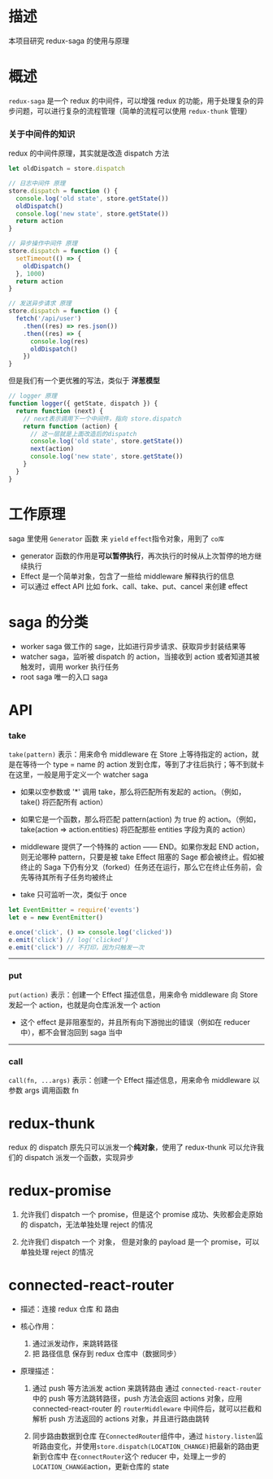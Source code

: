 # 描述

本项目研究 redux-saga 的使用与原理

# 概述

`redux-saga` 是一个 redux 的中间件，可以增强 redux 的功能，用于处理复杂的异步问题，可以进行复杂的流程管理（简单的流程可以使用 `redux-thunk` 管理）

### 关于中间件的知识

redux 的中间件原理，其实就是改造 dispatch 方法

```js
let oldDispatch = store.dispatch

// 日志中间件 原理
store.dispatch = function () {
  console.log('old state', store.getState())
  oldDispatch()
  console.log('new state', store.getState())
  return action
}

// 异步操作中间件 原理
store.dispatch = function () {
  setTimeout(() => {
    oldDispatch()
  }, 1000)
  return action
}

// 发送异步请求 原理
store.dispatch = function () {
  fetch('/api/user')
    .then((res) => res.json())
    .then((res) => {
      console.log(res)
      oldDispatch()
    })
}
```

但是我们有一个更优雅的写法，类似于 **洋葱模型**

```js
// logger 原理
function logger({ getState, dispatch }) {
  return function (next) {
    // next表示调用下一个中间件，指向 store.dispatch
    return function (action) {
      // 这一层就是上面改造后的dispatch
      console.log('old state', store.getState())
      next(action)
      console.log('new state', store.getState())
    }
  }
}
```

# 工作原理

saga 里使用 `Generator` 函数 来 `yield` `effect`指令对象，用到了 `co库`

- generator 函数的作用是**可以暂停执行**，再次执行的时候从上次暂停的地方继续执行
- Effect 是一个简单对象，包含了一些给 middleware 解释执行的信息
- 可以通过 effect API 比如 fork、call、take、put、cancel 来创建 effect

# saga 的分类

- worker saga 做工作的 sage，比如进行异步请求、获取异步封装结果等
- watcher saga，监听被 dispatch 的 action，当接收到 action 或者知道其被触发时，调用 worker 执行任务
- root saga 唯一的入口 saga

# API

### take

`take(pattern)` 表示：用来命令 middleware 在 Store 上等待指定的 action，就是在等待一个 type = name 的 action 发到仓库，等到了才往后执行；等不到就卡在这里，一般是用于定义一个 watcher saga

- 如果以空参数或 '\*' 调用 take，那么将匹配所有发起的 action。（例如，take() 将匹配所有 action）

- 如果它是一个函数，那么将匹配 pattern(action) 为 true 的 action。（例如，take(action => action.entities) 将匹配那些 entities 字段为真的 action）

- middleware 提供了一个特殊的 action —— END。如果你发起 END action，则无论哪种 pattern，只要是被 take Effect 阻塞的 Sage 都会被终止。假如被终止的 Saga 下仍有分叉（forked）任务还在运行，那么它在终止任务前，会先等待其所有子任务均被终止

- take 只可监听一次，类似于 once

```js
let EventEmitter = require('events')
let e = new EventEmitter()

e.once('click', () => console.log('clicked'))
e.emit('click') // log('clicked')
e.emit('click') // 不打印，因为只触发一次
```

<hr>

### put

`put(action)` 表示：创建一个 Effect 描述信息，用来命令 middleware 向 Store 发起一个 action，也就是向仓库派发一个 action

- 这个 effect 是非阻塞型的，并且所有向下游抛出的错误（例如在 reducer 中），都不会冒泡回到 saga 当中

<hr>

### call

`call(fn, ...args)` 表示：创建一个 Effect 描述信息，用来命令 middleware 以参数 args 调用函数 fn

# redux-thunk

redux 的 dispatch 原先只可以派发一个**纯对象**，使用了 redux-thunk 可以允许我们的 dispatch 派发一个函数，实现异步

# redux-promise

1. 允许我们 dispatch 一个 promise，但是这个 promise 成功、失败都会走原始的 dispatch，无法单独处理 reject 的情况

2. 允许我们 dispatch 一个 对象， 但是对象的 payload 是一个 promise，可以单独处理 reject 的情况

# connected-react-router

- 描述：连接 redux 仓库 和 路由

- 核心作用：

  1. 通过派发动作，来跳转路径
  2. 把 路径信息 保存到 redux 仓库中（数据同步）

- 原理描述：

  1. 通过 push 等方法派发 action 来跳转路由
     通过 `connected-react-router` 中的 push 等方法跳转路径，push 方法会返回 actions 对象，应用 connected-react-router 的 `routerMiddleware` 中间件后，就可以拦截和解析 push 方法返回的 actions 对象，并且进行路由跳转

  2. 同步路由数据到仓库
     在`ConnectedRouter`组件中，通过 `history.listen`监听路由变化，并使用`store.dispatch(LOCATION_CHANGE)`把最新的路由更新到仓库中
     在`connectRouter`这个 reducer 中，处理上一步的`LOCATION_CHANGE`action，更新仓库的 state
